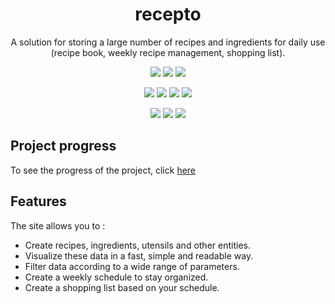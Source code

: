 <h1 align='center'> recepto </h1>


<p align='center'>
A solution for storing a large number of recipes and ingredients for daily use (recipe book, weekly recipe management, shopping list).
</p>

<p align='center'>
	<img src="https://img.shields.io/badge/nuxt%20js-00C58E?style=for-the-badge&logo=nuxtdotjs&logoColor=white" /> 
	<img src="https://img.shields.io/badge/Tailwind_CSS-38B2AC?style=for-the-badge&logo=tailwind-css&logoColor=white" /> 
	<img src="https://img.shields.io/badge/Prisma-3982CE?style=for-the-badge&logo=Prisma&logoColor=white" /> 
</p>
<p align='center'>
	<img src="https://img.shields.io/badge/HTML5-E34F26?style=for-the-badge&logo=html5&logoColor=white" /> 
	<img src="https://img.shields.io/badge/TypeScript-007ACC?style=for-the-badge&logo=typescript&logoColor=white" /> 
	<img src="https://img.shields.io/badge/CSS3-1572B6?style=for-the-badge&logo=css3&logoColor=white" /> 
	<img src="https://img.shields.io/badge/postgres-%23316192.svg?style=for-the-badge&logo=postgresql&logoColor=white" /> 
</p>
<p align='center'>
	<img src="https://img.shields.io/badge/pnpm-yellow?style=for-the-badge&logo=pnpm&logoColor=white" /> 
	<img src="https://img.shields.io/badge/Vite-B73BFE?style=for-the-badge&logo=vite&logoColor=FFD62E" /> 
	<img src="https://img.shields.io/badge/biome-60a5fa?style=for-the-badge&logo=biome&logoColor=white" /> 
</p>

## Project progress

<p>
To see the progress of the project, click <a href="[https://huly.app/workbench/main-6710c480-2080474b70-2526f7/tracker/6710c5c03cedb5f95b730b02/issues](https://volta.net/embed/eyJ2aWV3IjoiYm9hcmQiLCJib2FyZFN0YXR1c2VzIjpbInRvZG8iLCJpbl9wcm9ncmVzcyIsImRvbmUiXSwiYm9hcmRMaW5rZWRQcnMiOnRydWUsImxpc3RHcm91cCI6InN0YXR1cyIsImxpc3RPcmRlciI6ImNyZWF0ZWRfYXQiLCJ0aW1lbGluZVpvb20iOiJtb250aCIsInRpbWVsaW5lT3JkZXIiOiJzdGF0ZSIsInRpbWVsaW5lRGlzcGxheSI6ImFsbF9taWxlc3RvbmVzIiwiZmlsdGVycyI6e30sIm93bmVyIjoibHZpYXJkY3JldGF0IiwibmFtZSI6InJlY2VwdG8ifQ==)">here</a>
</p>

## Features

The site allows you to :
- Create recipes, ingredients, utensils and other entities.
- Visualize these data in a fast, simple and readable way.
- Filter data according to a wide range of parameters.
- Create a weekly schedule to stay organized.
- Create a shopping list based on your schedule.
